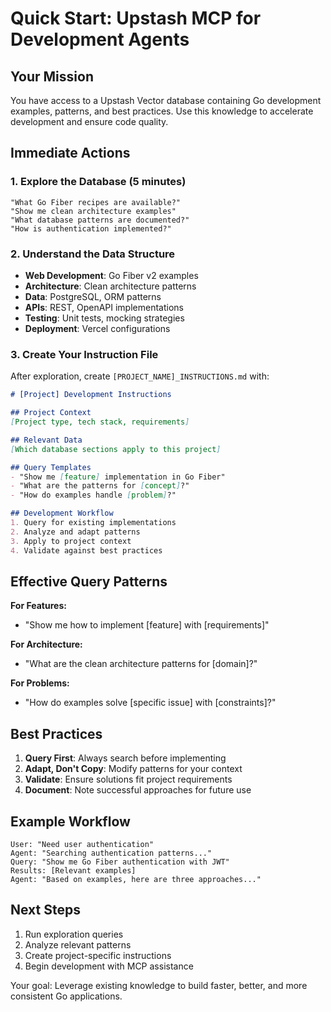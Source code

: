 # Quick Start: Upstash MCP for Development Agents

## Your Mission
You have access to a Upstash Vector database containing Go development examples, patterns, and best practices. Use this knowledge to accelerate development and ensure code quality.

## Immediate Actions

### 1. Explore the Database (5 minutes)
```
"What Go Fiber recipes are available?"
"Show me clean architecture examples"
"What database patterns are documented?"
"How is authentication implemented?"
```

### 2. Understand the Data Structure
- **Web Development**: Go Fiber v2 examples
- **Architecture**: Clean architecture patterns
- **Data**: PostgreSQL, ORM patterns
- **APIs**: REST, OpenAPI implementations
- **Testing**: Unit tests, mocking strategies
- **Deployment**: Vercel configurations

### 3. Create Your Instruction File
After exploration, create `[PROJECT_NAME]_INSTRUCTIONS.md` with:

```markdown
# [Project] Development Instructions

## Project Context
[Project type, tech stack, requirements]

## Relevant Data
[Which database sections apply to this project]

## Query Templates
- "Show me [feature] implementation in Go Fiber"
- "What are the patterns for [concept]?"
- "How do examples handle [problem]?"

## Development Workflow
1. Query for existing implementations
2. Analyze and adapt patterns
3. Apply to project context
4. Validate against best practices
```

## Effective Query Patterns

**For Features:**
- "Show me how to implement [feature] with [requirements]"

**For Architecture:**
- "What are the clean architecture patterns for [domain]?"

**For Problems:**
- "How do examples solve [specific issue] with [constraints]?"

## Best Practices
1. **Query First**: Always search before implementing
2. **Adapt, Don't Copy**: Modify patterns for your context
3. **Validate**: Ensure solutions fit project requirements
4. **Document**: Note successful approaches for future use

## Example Workflow
```
User: "Need user authentication"
Agent: "Searching authentication patterns..."
Query: "Show me Go Fiber authentication with JWT"
Results: [Relevant examples]
Agent: "Based on examples, here are three approaches..."
```

## Next Steps
1. Run exploration queries
2. Analyze relevant patterns
3. Create project-specific instructions
4. Begin development with MCP assistance

Your goal: Leverage existing knowledge to build faster, better, and more consistent Go applications.